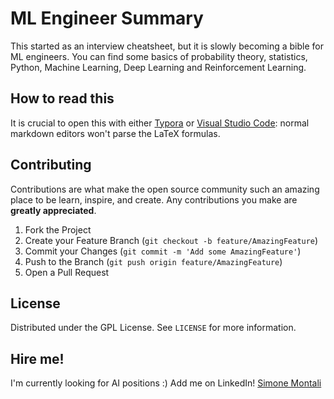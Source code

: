 # ML Engineer Summary

This started as an interview cheatsheet, but it is slowly becoming a bible for ML engineers. You can find some basics of probability theory, statistics, Python, Machine Learning, Deep Learning and Reinforcement Learning.

## How to read this
It is crucial to open this with either [Typora](https://typora.io) or [Visual Studio Code](https://code.visualstudio.com): normal markdown editors won't parse the LaTeX formulas.
<!-- CONTRIBUTING -->

## Contributing

Contributions are what make the open source community such an amazing place to be learn, inspire, and create. Any contributions you make are **greatly appreciated**.

1. Fork the Project
2. Create your Feature Branch (`git checkout -b feature/AmazingFeature`)
3. Commit your Changes (`git commit -m 'Add some AmazingFeature'`)
4. Push to the Branch (`git push origin feature/AmazingFeature`)
5. Open a Pull Request

<!-- LICENSE -->

## License

Distributed under the GPL License. See `LICENSE` for more information.

<!-- CONTACT -->

## Hire me!

I'm currently looking for AI positions :)
Add me on LinkedIn!
[Simone Montali](https://linkedin.com/in/simonemontali)
